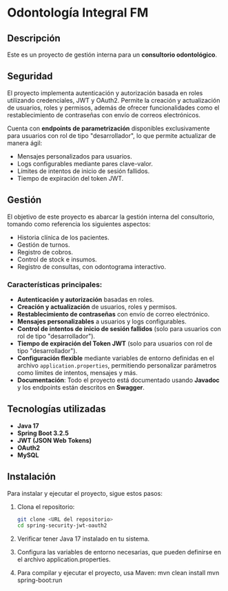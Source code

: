 # Odontología Integral FM

## Descripción
Este es un proyecto de gestión interna para un **consultorio odontológico**.

## Seguridad
El proyecto implementa autenticación y autorización basada en roles utilizando credenciales, JWT y OAuth2. Permite la creación y actualización de usuarios, roles y permisos, además de ofrecer funcionalidades como el restablecimiento de contraseñas con envío de correos electrónicos.

Cuenta con **endpoints de parametrización** disponibles exclusivamente para usuarios con rol de tipo "desarrollador", lo que permite actualizar de manera ágil:
- Mensajes personalizados para usuarios.
- Logs configurables mediante pares clave-valor.
- Límites de intentos de inicio de sesión fallidos.
- Tiempo de expiración del token JWT.

## Gestión
El objetivo de este proyecto es abarcar la gestión interna del consultorio, tomando como referencia los siguientes aspectos:
- Historia clínica de los pacientes.
- Gestión de turnos.
- Registro de cobros.
- Control de stock e insumos.
- Registro de consultas, con odontograma interactivo.

### Características principales:
- **Autenticación y autorización** basadas en roles.
- **Creación y actualización** de usuarios, roles y permisos.
- **Restablecimiento de contraseñas** con envío de correo electrónico.
- **Mensajes personalizables** a usuarios y logs configurables.
- **Control de intentos de inicio de sesión fallidos** (solo para usuarios con rol de tipo "desarrollador").
- **Tiempo de expiración del Token JWT** (solo para usuarios con rol de tipo "desarrollador").
- **Configuración flexible** mediante variables de entorno definidas en el archivo `application.properties`, permitiendo personalizar parámetros como límites de intentos, mensajes y más.
- **Documentación**: Todo el proyecto está documentado usando **Javadoc** y los endpoints están descritos en **Swagger**.

## Tecnologías utilizadas

- **Java 17**
- **Spring Boot 3.2.5**
- **JWT (JSON Web Tokens)**
- **OAuth2**
- **MySQL**


## Instalación

Para instalar y ejecutar el proyecto, sigue estos pasos:

1. Clona el repositorio:
   ```bash
   git clone <URL del repositorio>
   cd spring-security-jwt-oauth2

2. Verificar tener Java 17 instalado en tu sistema.

3. Configura las variables de entorno necesarias, que pueden definirse en el archivo application.properties.

4. Para compilar y ejecutar el proyecto, usa Maven:
   mvn clean install
   mvn spring-boot:run
